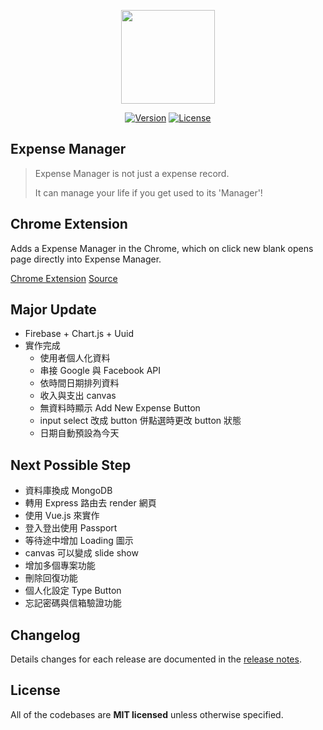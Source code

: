 <p align="center"><a href="#" target="_blank"><img width="150" src="https://github.com/skyran1278/Expense-Manager/blob/firebase/icons/playstore/icon.png"></a></p>

<p align="center">
<!--   <a href="/"><img src="https://img.shields.io/github/downloads/skyran1278/20170324-Account/latest/total.svg" alt="Downloads"></a> -->
  <a href="#"><img src="https://img.shields.io/github/release/skyran1278/Expense-Manager.svg" alt="Version"></a>
  <a href="#"><img src="https://img.shields.io/github/license/skyran1278/Expense-Manager.svg" alt="License"></a>
</p>

## Expense Manager

> Expense Manager is not just a expense record.
>
> It can manage your life if you get used to its 'Manager'!

## Chrome Extension

Adds a Expense Manager in the Chrome, which on click new blank opens page directly into Expense Manager.

[Chrome Extension](https://github.com/skyran1278/20170324_ExpenseManager)
[Source](https://github.com/skyran1278/20170324_ExpenseManager/tree/firebase/dist)

## Major Update

- Firebase + Chart.js + Uuid
- 實作完成
  - 使用者個人化資料
  - 串接 Google 與 Facebook API
  - 依時間日期排列資料
  - 收入與支出 canvas
  - 無資料時顯示 Add New Expense Button
  - input select 改成 button 併點選時更改 button 狀態
  - 日期自動預設為今天

## Next Possible Step

- 資料庫換成 MongoDB
- 轉用 Express 路由去 render 網頁
- 使用 Vue.js 來實作
- 登入登出使用 Passport
- 等待途中增加 Loading 圖示
- canvas 可以變成 slide show
- 增加多個專案功能
- 刪除回復功能
- 個人化設定 Type Button
- 忘記密碼與信箱驗證功能

## Changelog

Details changes for each release are documented in the [release notes](https://github.com/skyran1278/20170324_ExpenseManager/releases).

## License

All of the codebases are **MIT licensed** unless otherwise specified.
